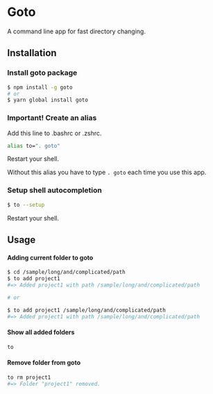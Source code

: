# Goto

A command line app for fast directory changing.

## Installation

### Install goto package

```bash
$ npm install -g goto
# or
$ yarn global install goto
```

### **Important!** Create an alias

Add this line to .bashrc or .zshrc.

```bash
alias to=". goto"
```

Restart your shell.

Without this alias you have to type `. goto` each time you use this app.

### Setup shell autocompletion

```bash
$ to --setup
```

Restart your shell.

## Usage

#### Adding current folder to goto

```bash
$ cd /sample/long/and/complicated/path
$ to add project1
#=> Added project1 with path /sample/long/and/complicated/path

# or

$ to add project1 /sample/long/and/complicated/path
#=> Added project1 with path /sample/long/and/complicated/path
```

#### Show all added folders

```bash
to
```

#### Remove folder from goto

```bash
to rm project1
#=> Folder "project1" removed.
```
